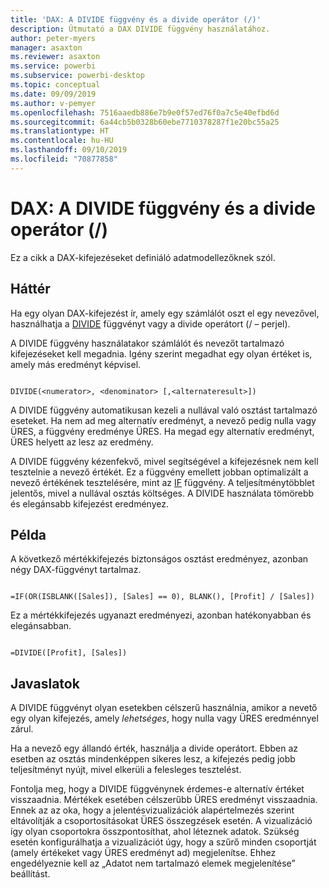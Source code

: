 ```yaml
---
title: 'DAX: A DIVIDE függvény és a divide operátor (/)'
description: Útmutató a DAX DIVIDE függvény használatához.
author: peter-myers
manager: asaxton
ms.reviewer: asaxton
ms.service: powerbi
ms.subservice: powerbi-desktop
ms.topic: conceptual
ms.date: 09/09/2019
ms.author: v-pemyer
ms.openlocfilehash: 7516aaedb886e7b9e0f57ed76f0a7c5e40efbd6d
ms.sourcegitcommit: 6a44cb5b0328b60ebe7710378287f1e20bc55a25
ms.translationtype: HT
ms.contentlocale: hu-HU
ms.lasthandoff: 09/10/2019
ms.locfileid: "70877858"
---
```

# <a name="dax-divide-function-vs-divide-operator-"></a>DAX: A DIVIDE függvény és a divide operátor (/)

Ez a cikk a DAX-kifejezéseket definiáló adatmodellezőknek szól.

## <a name="background"></a>Háttér

Ha egy olyan DAX-kifejezést ír, amely egy számlálót oszt el egy nevezővel, használhatja a [DIVIDE](/dax/divide-function-dax) függvényt vagy a divide operátort (/ – perjel).

A DIVIDE függvény használatakor számlálót és nevezőt tartalmazó kifejezéseket kell megadnia. Igény szerint megadhat egy olyan értéket is, amely más eredményt képvisel.

```dax

DIVIDE(<numerator>, <denominator> [,<alternateresult>])

```

A DIVIDE függvény automatikusan kezeli a nullával való osztást tartalmazó eseteket. Ha nem ad meg alternatív eredményt, a nevező pedig nulla vagy ÜRES, a függvény eredménye ÜRES. Ha megad egy alternatív eredményt, ÜRES helyett az lesz az eredmény.

A DIVIDE függvény kézenfekvő, mivel segítségével a kifejezésnek nem kell tesztelnie a nevező értékét. Ez a függvény emellett jobban optimalizált a nevező értékének tesztelésére, mint az [IF](/dax/if-function-dax) függvény. A teljesítménytöbblet jelentős, mivel a nullával osztás költséges. A DIVIDE használata tömörebb és elegánsabb kifejezést eredményez.

## <a name="example"></a>Példa

A következő mértékkifejezés biztonságos osztást eredményez, azonban négy DAX-függvényt tartalmaz.

```dax

=IF(OR(ISBLANK([Sales]), [Sales] == 0), BLANK(), [Profit] / [Sales])

```

Ez a mértékkifejezés ugyanazt eredményezi, azonban hatékonyabban és elegánsabban.

```dax

=DIVIDE([Profit], [Sales])

```

## <a name="recommendations"></a>Javaslatok

A DIVIDE függvényt olyan esetekben célszerű használnia, amikor a nevető egy olyan kifejezés, amely _lehetséges_, hogy nulla vagy ÜRES eredménnyel zárul.

Ha a nevező egy állandó érték, használja a divide operátort. Ebben az esetben az osztás mindenképpen sikeres lesz, a kifejezés pedig jobb teljesítményt nyújt, mivel elkerüli a felesleges tesztelést.

Fontolja meg, hogy a DIVIDE függvénynek érdemes-e alternatív értéket visszaadnia. Mértékek esetében célszerűbb ÜRES eredményt visszaadnia. Ennek az az oka, hogy a jelentésvizualizációk alapértelmezés szerint eltávolítják a csoportosításokat ÜRES összegzések esetén. A vizualizáció így olyan csoportokra összpontosíthat, ahol léteznek adatok. Szükség esetén konfigurálhatja a vizualizációt úgy, hogy a szűrő minden csoportját (amely értékeket vagy ÜRES eredményt ad) megjelenítse. Ehhez engedélyeznie kell az „Adatot nem tartalmazó elemek megjelenítése” beállítást.
